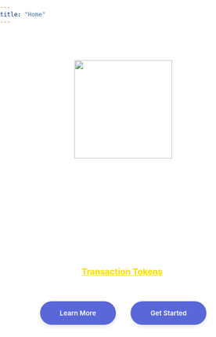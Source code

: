 ```yaml
---
title: "Home"
---
```


<style>
html, body {
  margin: 0;
  padding: 0;
  width: 100%;
  height: 100%;
  color: #fff;
  background: url('/img/background/image.png') no-repeat center center fixed;
  background-size: cover;
}

.home {
  text-align: center;
  padding: 4em 1em 6em 1em;
}

.home img {
  width: 200px;
  height: auto;
}

.home h1 {
  font-size: 4vw;
  font-weight: 800;
  margin-bottom: 20px;
}

.home h2 {
  font-size: 2.8vw;
  font-weight: 600;
  margin-bottom: 30px;
}

.home h3 {
  font-size: 1.8vw;
  font-weight: 400;
  margin-bottom: 50px;
}

.home h3 a {
  color: #ffd700;
  font-weight: 700;
  border-radius: 5px;
  transition: background-color 0.3s ease, color 0.3s ease;
  font-size: 1em;
}

.home h3 a:hover {
  color: #fff;
}

.home .buttons {
  margin-top: 30px;
  margin-bottom: 40px;
}

.buttons a {
  display: inline-block;
  margin: 0 1em;
  padding: 1.2em 3em;
  border-radius: 30px;
  background: #5a67d8;
  color: #fff;
  text-decoration: none;
  font-size: 1.4vw;
  font-weight: 600;
  box-shadow: 0 4px 8px rgba(0, 0, 0, 0.1);
  transition: background 0.3s ease, transform 0.3s ease, box-shadow 0.3s ease;
}

.buttons a:hover {
  background: #434190;
  transform: scale(1.05);
  box-shadow: 0 6px 12px rgba(0, 0, 0, 0.2);
}

.divider {
  width: 100%;
  max-width: 600px;
  height: 1px;
  background: linear-gradient(90deg, 
    transparent, 
    rgba(255, 255, 255, 0.2), 
    transparent
  );
  margin: 3em auto;
}

.community-buttons {
  display: flex;
  justify-content: center;
  gap: 1.5em;
}

.community-button {
  display: inline-flex;
  align-items: center;
  padding: 1.2em 3em;
  border-radius: 30px;
  background: rgba(255, 255, 255, 0.1);
  color: #fff;
  text-decoration: none;
  font-size: 1.4vw;
  font-weight: 600;
  border: 1px solid rgba(255, 255, 255, 0.2);
  backdrop-filter: blur(5px);
  transition: all 0.3s ease;
}

.community-button:hover {
  background: rgba(255, 255, 255, 0.2);
  transform: scale(1.05);
  box-shadow: 0 4px 8px rgba(0, 0, 0, 0.1);
}

.community-button svg {
  width: 20px;
  height: 20px;
  margin-right: 8px;
}

footer {
  background: #333;
  padding: 2em 0;
  text-align: center;
  color: #fff;
}

footer a {
  color: #5a67d8;
  text-decoration: none;
}

@media (max-width: 768px) {
  .home h1, .home h2, .home h3, .buttons a {
    font-size: 5vw;
  }
  
  .home img {
    width: 70%;
  }

  .buttons a {
    padding: 10px 20px;
    font-size: 16px;
  }
  
  .community-button {
    font-size: 16px;
    padding: 10px 20px;
  }

  .community-buttons {
    flex-direction: column;
    align-items: center;
  }

  .community-button i {
    margin-right: 8px;
  }
}

</style>
  <div class="home">
    <img src="/img/logos/image-logo.svg" alt="Tokenetes Logo">
    <h1>Tokenetes</h1>
    <h2>Transaction Tokens Service</h2>
    <h3>Assure identity and context in microservices with <a href="https://tokenetes.io/docs/transaction-token/" target="_blank">Transaction Tokens</a>.</h3>
    <div class="buttons">
      <a href="/docs" class="button"><i class="fas fa-book-open"></i> Learn More</a>
      <a href="/docs/quickstart" class="button"><i class="fas fa-rocket"></i> Get Started</a>
  </div>
  
  <div class="divider"></div>
  
  <div class="community-buttons">
    <a href="https://github.com/orgs/tokenetes/discussions" class="community-button" target="_blank" rel="noopener noreferrer">
      <i class="fab fa-github" style="margin-right: 8px;"></i> Join the Discussion
    </a>
    <a href="https://github.com/tokenetes" class="community-button" target="_blank" rel="noopener noreferrer">
      <i class="fab fa-github" style="margin-right: 8px;"></i> View on GitHub
    </a>
  </div>
</div>